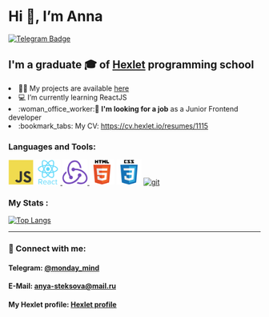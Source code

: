<h1>Hi 👋, I’m Anna</h1>
<div>
  <p><a href="https://t.me/monday_mind" rel="nofollow"><img src="https://camo.githubusercontent.com/a656e15491abeb687ac466ec7c137cc75fb3244ef2b2cfb249da842e04b3fba4/68747470733a2f2f696d672e736869656c64732e696f2f62616467652f2d54656c656772616d2d3030383863633f7374796c653d666c61742d737175617265266c6f676f3d54656c656772616d266c6f676f436f6c6f723d7768697465" alt="Telegram Badge" data-canonical-src="https://img.shields.io/badge/-Telegram-0088cc?style=flat-square&amp;logo=Telegram&amp;logoColor=white" style="max-width: 100%;"></a></p>
  </div>

<h2>I'm a graduate 🎓 of <a href=https://ru.hexlet.io/>Hexlet</a> programming school</h2>
<div>
  <li>👩‍💻 My projects are available <a href=https://github.com/MONDAYMIND?tab=repositories>here</a></li>
  <li>💻 I’m currently learning ReactJS</li>
  <li>:woman_office_worker:🔭 <b>I'm looking for a job</b> as a Junior Frontend developer</li>
  <li>:bookmark_tabs: My CV: <a href=https://cv.hexlet.io/resumes/1115>https://cv.hexlet.io/resumes/1115</a></li>
</div>

### Languages and Tools:
<p align="left">
    <a href="https://developer.mozilla.org/en-US/docs/Web/JavaScript" target="_blank" rel="noreferrer"> <img src="https://raw.githubusercontent.com/devicons/devicon/master/icons/javascript/javascript-original.svg" alt="javascript" width="50" height="50"/></a>
    <a href="https://reactjs.org/" target="_blank" rel="noreferrer"> <img src="https://raw.githubusercontent.com/devicons/devicon/master/icons/react/react-original-wordmark.svg" alt="react" width="50" height="50"/> </a>
    <a href="https://redux.js.org" target="_blank" rel="noreferrer"> <img src="https://raw.githubusercontent.com/devicons/devicon/master/icons/redux/redux-original.svg" alt="redux" width="50" height="50"/> </a>
    <a href="https://www.w3.org/html/" rel="nofollow"><img src="https://raw.githubusercontent.com/devicons/devicon/master/icons/html5/html5-original-wordmark.svg" alt="html5" width="50" height="50" style="max-width: 100%;"></a>
    <a href="https://www.w3schools.com/css/" rel="nofollow"><img src="https://raw.githubusercontent.com/devicons/devicon/master/icons/css3/css3-original-wordmark.svg" alt="css3" width="50" height="50" style="max-width: 100%;"></a>
    <a href="https://git-scm.com/" rel="nofollow"><img src="https://camo.githubusercontent.com/fbfcb9e3dc648adc93bef37c718db16c52f617ad055a26de6dc3c21865c3321d/68747470733a2f2f7777772e766563746f726c6f676f2e7a6f6e652f6c6f676f732f6769742d73636d2f6769742d73636d2d69636f6e2e737667" alt="git" width="50" height="50" data-canonical-src="https://www.vectorlogo.zone/logos/git-scm/git-scm-icon.svg" style="max-width: 100%;"></a>

### My Stats :
[![Top Langs](https://github-readme-stats.vercel.app/api/top-langs/?username=MONDAYMIND&layout=compact&show_icons=true&theme=solarized-light&langs_count=4)](https://github.com/anuraghazra/github-readme-stats)
____
<div>
  <h3>🤝 Connect with me:</h3>
  <h4>Telegram: <a href=https://t.me/monday_mind>@monday_mind</a></h4>                                                                                                           
  <h4>E-Mail: <a href="mailto:anya-steksova@mail.ru">anya-steksova@mail.ru</a></h4>                                                                                                       
  <h4>My Hexlet profile: <a href=https://ru.hexlet.io/u/monday_mind>Hexlet profile</a></h4>
</div>
